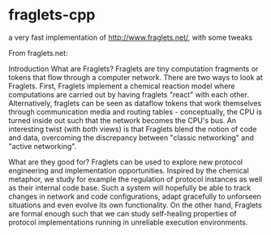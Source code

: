 # fraglets-cpp
a very fast implementation of http://www.fraglets.net/, with some tweaks



From fraglets.net:


Introduction
What are Fraglets?
Fraglets are tiny computation fragments or tokens that flow through a computer network. There are two ways to look at Fraglets. First, Fraglets implement a chemical reaction model where computations are carried out by having fraglets "react" with each other. Alternatively, fraglets can be seen as dataflow tokens that work themselves through communication media and routing tables - conceptually, the CPU is turned inside out such that the network becomes the CPU's bus. An interesting twist (with both views) is that Fraglets blend the notion of code and data, overcoming the discrepancy between "classic networking" and "active networking".

What are they good for?
Fraglets can be used to explore new protocol engineering and implementation opportunities. Inspired by the chemical metaphor, we study for example the regulation of protocol instances as well as their internal code base. Such a system will hopefully be able to track changes in network and code configurations, adapt gracefully to unforseen situations and even evolve its own functionality. On the other hand, Fraglets are formal enough such that we can study self-healing properties of protocol implementations running in unreliable execution environments.
